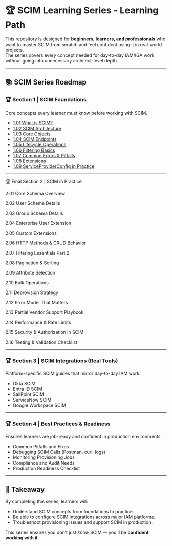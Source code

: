 # 🏆 SCIM Learning Series - Learning Path

This repository is designed for **beginners, learners, and professionals** who want to master SCIM from scratch and feel confident using it in real-world projects.  
The series covers every concept needed for day-to-day IAM/IGA work, without going into unnecessary architect-level depth.  

---

## 📚 SCIM Series Roadmap

### 🏆 Section 1 | SCIM Foundations  
Core concepts every learner must know before working with SCIM.  

- [1.01 What is SCIM?](1.01-what-is-scim.md)  
- [1.02 SCIM Architecture](1.02-scim-architecture.md)  
- [1.03 Core Objects](1.03-core-objects.md)  
- [1.04 SCIM Endpoints](1.04-scim-endpoints.md)  
- [1.05 Lifecycle Operations](1.05-lifecycle-operations.md)  
- [1.06 Filtering Basics](1.06-filtering-and-querying.md)  
- [1.07 Common Errors & Pitfalls](1.07-common-errors-and-pitfalls.md)  
- [1.08 Extensions](1.08-extensions.md)  
- [1.09 ServiceProviderConfig in Practice](1.09-service-provider-config.md)  

---

🏆 Final Section 2 | SCIM in Practice

2.01 Core Schema Overview

2.02 User Schema Details

2.03 Group Schema Details

2.04 Enterprise User Extension

2.05 Custom Extensions

2.06 HTTP Methods & CRUD Behavior

2.07 Filtering Essentials Part 2

2.08 Pagination & Sorting

2.09 Attribute Selection

2.10 Bulk Operations

2.11 Deprovision Strategy

2.12 Error Model That Matters

2.13 Partial Vendor Support Playbook

2.14 Performance & Rate Limits

2.15 Security & Authorization in SCIM

2.16 Testing & Validation Checklist

---

### 🏆 Section 3 | SCIM Integrations (Real Tools)  
Platform-specific SCIM guides that mirror day-to-day IAM work.  

- Okta SCIM  
- Entra ID SCIM  
- SailPoint SCIM  
- ServiceNow SCIM  
- Google Workspace SCIM  

---

### 🏆 Section 4 | Best Practices & Readiness  
Ensures learners are job-ready and confident in production environments.  

- Common Pitfalls and Fixes  
- Debugging SCIM Calls (Postman, curl, logs)  
- Monitoring Provisioning Jobs  
- Compliance and Audit Needs  
- Production Readiness Checklist  

---

## 🎯 Takeaway  
By completing this series, learners will:  
- Understand SCIM concepts from foundations to practice.  
- Be able to configure SCIM integrations across major IAM platforms.  
- Troubleshoot provisioning issues and support SCIM in production.  

This series ensures you don’t just *know* SCIM — you’ll be **confident working with it**.  

